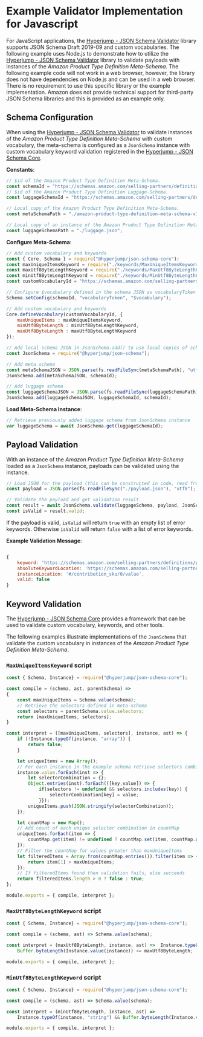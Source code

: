 # Example Validator Implementation for Javascript

For JavaScript applications, the [Hyperjump - JSON Schema Validator](https://github.com/hyperjump-io/json-schema-validator) library supports JSON Schema Draft 2019-09 and custom vocabularies. The following example uses Node.js to demonstrate how to utilize the [Hyperjump - JSON Schema Validator](https://github.com/hyperjump-io/json-schema-validator) library to validate payloads with instances of the *Amazon Product Type Definition Meta-Schema*. The following example code will not work in a web browser, however, the library does not have dependencies on Node.js and can be used in a web browser. There is no requirement to use this specific library or the example implementation. Amazon does not provide technical support for third-party JSON Schema libraries and this is provided as an example only.

## Schema Configuration

When using the [Hyperjump - JSON Schema Validator](https://github.com/hyperjump-io/json-schema-validator) to validate instances of the *Amazon Product Type Definition Meta-Schema* with custom vocabulary, the meta-schema is configured as a `JsonSchema` instance with custom vocabulary keyword validation registered in the [Hyperjump - JSON Schema Core](https://github.com/hyperjump-io/json-schema-core).

**Constants**:

```JavaScript
// $id of the Amazon Product Type Definition Meta-Schema.
const schemaId = "https://schemas.amazon.com/selling-partners/definitions/product-types/meta-schema/v1";
// $id of the Amazon Product Type Definition Luggage-Schema.
const luggageSchemaId = "https://schemas.amazon.com/selling-partners/definitions/product-types/schema/v1/LUGGAGE";

// Local copy of the Amazon Product Type Definition Meta-Schema.
const metaSchemaPath = "./amazon-product-type-definition-meta-schema-v1.json";

// Local copy of an instance of the Amazon Product Type Definition Meta-Schema.
const luggageSchemaPath = "./luggage.json";
```

**Configure Meta-Schema**:

```JavaScript
// Add custom vocabulary and keywords
const { Core, Schema } = require("@hyperjump/json-schema-core");
const maxUniqueItemsKeyword = require("./keywords/MaxUniqueItemsKeyword.js");
const maxUtf8ByteLengthKeyword = require("./keywords/MaxUtf8ByteLengthKeyword.js");
const minUtf8ByteLengthKeyword = require("./keywords/MinUtf8ByteLengthKeyword.js");
const customVocabularyId = "https://schemas.amazon.com/selling-partners/definitions/product-types/vocabulary/v1";

// Configure $vocabulary defined in the schema JSON as vocabularyToken
Schema.setConfig(schemaId, "vocabularyToken", "$vocabulary");

// Add custom vocabulary and keywords
Core.defineVocabulary(customVocabularyId, {
    maxUniqueItems : maxUniqueItemsKeyword,
    minUtf8ByteLength : minUtf8ByteLengthKeyword,
    maxUtf8ByteLength : maxUtf8ByteLengthKeyword
});

// Add local schema JSON in JsonSchema.add() to use local copies of schemas rather than retrieving them from the web.
const JsonSchema = require("@hyperjump/json-schema");

// Add meta schema
const metaSchemaJSON = JSON.parse(fs.readFileSync(metaSchemaPath), "utf8");
JsonSchema.add(metaSchemaJSON, schemaId);

// Add luggage schema
const luggageSchemaJSON = JSON.parse(fs.readFileSync(luggageSchemaPath), "utf8");
JsonSchema.add(luggageSchemaJSON, luggageSchemaId, schemaId);
```

**Load Meta-Schema Instance**:

```JavaScript
// Retrieve previously added luggage schema from JsonSchema instance
var luggageSchema = await JsonSchema.get(luggageSchemaId);
```

## Payload Validation

With an instance of the *Amazon Product Type Definition Meta-Schema* loaded as a `JsonSchema` instance, payloads can be validated using the instance.

```JavaScript
// Load JSON for the payload (this can be constructed in code, read from a file, etc.).
const payload = JSON.parse(fs.readFileSync("./payload.json"), "utf8");

// Validate the payload and get validation result.
const result = await JsonSchema.validate(luggageSchema, payload, JsonSchema.BASIC);
const isValid = result.valid;
```

If the payload is valid, `isValid` will return `true` with an empty list of error keywords. Otherwise `isValid` will return `false` with a list of error keywords.

**Example Validation Message**:
```JavaScript

{
    keyword: 'https://schemas.amazon.com/selling-partners/definitions/product-types/meta-schema/v1#minUtf8ByteLength',
    absoluteKeywordLocation: 'https://schemas.amazon.com/selling-partners/definitions/product-types/schema/v1/LUGGAGE#/properties/contribution_sku/items/properties/value/minUtf8ByteLength',
    instanceLocation: '#/contribution_sku/0/value',
    valid: false
}
```

## Keyword Validation

The [Hyperjump - JSON Schema Core](https://github.com/hyperjump-io/json-schema-core) provides a framework that can be used to validate custom vocabulary, keywords, and other tools.

The following examples illustrate implementations of the `JsonSchema` that validate the custom vocabulary in instances of the *Amazon Product Type Definition Meta-Schema*.

### `MaxUniqueItemsKeyword` script

```JavaScript
const { Schema, Instance} = require("@hyperjump/json-schema-core");

const compile = (schema, ast, parentSchema) =>
{
    const maxUniqueItems = Schema.value(schema);
    // Retrieve the selectors defined in meta-schema
    const selectors = parentSchema.value.selectors;
    return [maxUniqueItems, selectors];
}

const interpret = ([maxUniqueItems, selectors], instance, ast) => {
    if (!Instance.typeOf(instance, "array")) {
        return false;
    }

    let uniqueItems = new Array();
    // For each instance in the example schema retrieve selectors combinations
    instance.value.forEach(inst => {
        let selectorCombination = {};
        Object.entries(inst).forEach(([key,value]) => {
            if(selectors != undefined && selectors.includes(key)) {
                selectorCombination[key] = value;
            }});
        uniqueItems.push(JSON.stringify(selectorCombination));
    });

    let countMap = new Map();
    // Add count of each unique selector combination in countMap
    uniqueItems.forEach(item => {
        countMap.get(item) != undefined ? countMap.set(item, countMap.get(item)+ 1): countMap.set(item, 1);
    });
    // Filter the countMap for values greater than maxUniqueItems
    let filteredItems = Array.from(countMap.entries()).filter(item => {
        return item[1] > maxUniqueItems;
    });
    // If filteredItems found then validation fails, else succeeds
    return filteredItems.length > 0 ? false : true;
};

module.exports = { compile, interpret };
```

### `MaxUtf8ByteLengthKeyword` script

```JavaScript
const { Schema, Instance} = require("@hyperjump/json-schema-core");

const compile = (schema, ast) => Schema.value(schema);

const interpret = (maxUtf8ByteLength, instance, ast) =>  Instance.typeOf(instance, "string") &&
    Buffer.byteLength(Instance.value(instance)) <= maxUtf8ByteLength;

module.exports = { compile, interpret };
```

### `MinUtf8ByteLengthKeyword` script

```JavaScript
const { Schema, Instance} = require("@hyperjump/json-schema-core");

const compile = (schema, ast) => Schema.value(schema);

const interpret = (minUtf8ByteLength, instance, ast) =>
    Instance.typeOf(instance, "string") && Buffer.byteLength(Instance.value(instance)) >= minUtf8ByteLength;

module.exports = { compile, interpret };
```